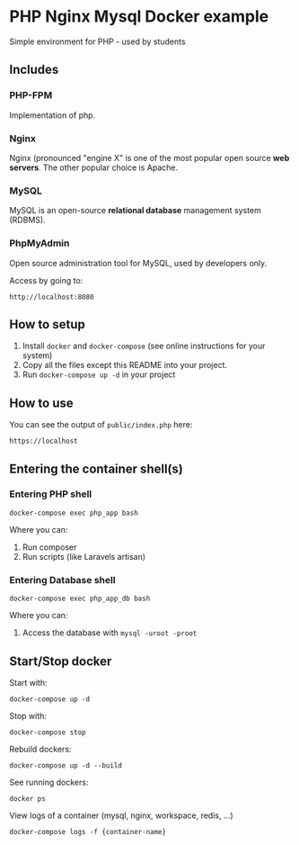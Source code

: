 # PHP Nginx Mysql Docker example

Simple environment for PHP - used by students

## Includes

### PHP-FPM

Implementation of php.

### Nginx

Nginx (pronounced "engine X" is one of the most popular open source **web servers**. The other popular choice is Apache.

### MySQL

MySQL is an open-source **relational database** management system (RDBMS).

### PhpMyAdmin

Open source administration tool for MySQL, used by developers only.

Access by going to:

    http://localhost:8080

## How to setup

1. Install `docker` and `docker-compose` (see online instructions for your system)
2. Copy all the files except this README into your project.
3. Run `docker-compose up -d` in your project

## How to use

You can see the output of `public/index.php` here:

    https://localhost

## Entering the container shell(s)

### Entering PHP shell

    docker-compose exec php_app bash

Where you can:

1. Run composer
2. Run scripts (like Laravels artisan)

### Entering Database shell

    docker-compose exec php_app_db bash

Where you can:

1. Access the database with `mysql -uroot -proot`

## Start/Stop docker

Start with:

    docker-compose up -d

Stop with:

    docker-compose stop

Rebuild dockers:

    docker-compose up -d --build

See running dockers:

    docker ps

View logs of a container (mysql, nginx, workspace, redis, ...)

    docker-compose logs -f {container-name}
